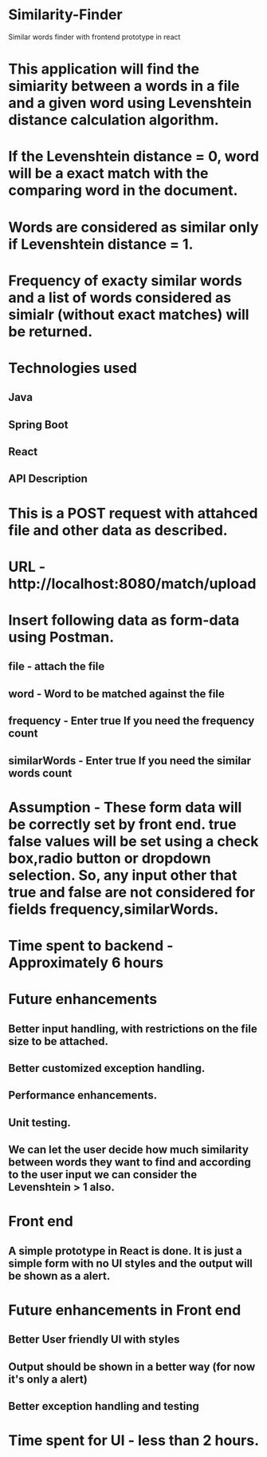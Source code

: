 # Similarity-Finder
Similar words finder with frontend prototype in react

# This application will find the simiarity between a words in a file and a given word using Levenshtein distance calculation algorithm.
# If the Levenshtein distance = 0, word will be a exact match with the comparing word in the document.
# Words are considered as similar only if Levenshtein distance = 1.
# Frequency of exacty similar words and a list of words considered as simialr (without exact matches) will be returned.

# Technologies used
## Java
## Spring Boot
## React

## API Description

# This is a POST request with attahced file and other data as described.

# URL - http://localhost:8080/match/upload
# Insert following data as form-data using Postman.

## file - attach the file
## word - Word to be matched against the file
## frequency - Enter true If you need the frequency count
## similarWords - Enter true If you need the similar words count

# Assumption - These form data will be correctly set by front end. true false values will be set using a check box,radio button or dropdown selection. So, any input other that true and false are not considered for fields frequency,similarWords.

# Time spent to backend - Approximately 6 hours

# Future enhancements
## Better input handling, with restrictions on the file size to be attached.
## Better customized exception handling.
## Performance enhancements.
## Unit testing.
## We can let the user decide how much similarity between words they want to find and according to the user input we can consider the Levenshtein > 1 also.

# Front end
## A simple prototype in React is done. It is just a simple form with no UI styles and the output will be shown as a alert.

# Future enhancements in Front end
## Better User friendly UI with styles
## Output should be shown in a better way (for now it's only a alert)
## Better exception handling and testing

# Time spent for UI - less than 2 hours.

